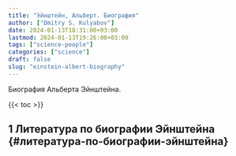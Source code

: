 ```yaml
---
title: "Эйнштейн, Альберт. Биография"
author: ["Dmitry S. Kulyabov"]
date: 2024-01-13T18:31:00+03:00
lastmod: 2024-01-13T19:26:00+03:00
tags: ["science-people"]
categories: ["science"]
draft: false
slug: "einstein-albert-biography"
---
```


Биография Альберта Эйнштейна.

<!--more-->

{{< toc >}}


## <span class="section-num">1</span> Литература по биографии Эйнштейна {#литература-по-биографии-эйнштейна}
